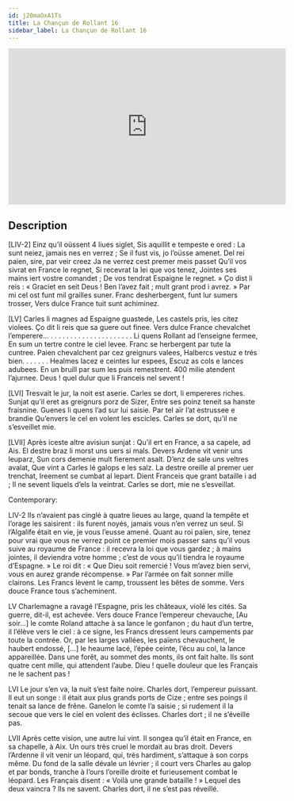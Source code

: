 ```yaml
---
id: j20maOxA1Ts
title: La Chançun de Rollant 16
sidebar_label: La Chançun de Rollant 16
---
```


<iframe
  width="560"
  height="315"
  src="https://www.youtube.com/embed/j20maOxA1Ts"
  title="YouTube video player"
  frameborder="0"
  allow="accelerometer; autoplay; clipboard-write; encrypted-media; gyroscope; picture-in-picture; web-share"
  referrerpolicy="strict-origin-when-cross-origin"
  allowfullscreen
></iframe>

## Description

[LIV-2]
Einz qu’il oüssent 4 liues siglet,
Sis aquillit e tempeste e ored :
La sunt neiez, jamais nes en verrez ;
Se il fust vis, jo l’oüsse amenet.
Del rei paien, sire, par veir creez
Ja ne verrez cest premer meis passet
Qu’il vos sivrat en France le regnet,
Si recevrat la lei que vos tenez,
Jointes ses mains iert vostre comandet ;
De vos tendrat Espaigne le regnet. »
Ço dist li reis : « Graciet en seit Deus !
Ben l’avez fait ; mult grant prod i avrez. »
Par mi cel ost funt mil grailles suner.
Franc desherbergent, funt lur sumers trosser,
Vers dulce France tuit sunt achiminez.

[LV]
Carles li magnes ad Espaigne guastede,
Les castels pris, les citez violees.
Ço dit li reis que sa guere out finee.
Vers dulce France chevalchet l’emperere…
. . . . . . . . . . . . . . . . . . . . .
Li quens Rollant ad l’enseigne fermee,
En sum un tertre contre le ciel levee.
Franc se herbergent par tute la cuntree.
Paien chevalchent par cez greignurs valees,
Halbercs vestuz e trés bien. . . . . . .
Healmes lacez e ceintes lur espees,
Escuz as cols e lances adubees.
En un bruill par sum les puis remestrent.
400 milie atendent l’ajurnee.
Deus ! quel dulur que li Franceis nel sevent !

[LVI]
Tresvait le jur, la noit est aserie.
Carles se dort, li empereres riches.
Sunjat qu’il eret as greignurs porz de Sizer,
Entre ses poinz teneit sa hanste fraisnine.
Guenes li quens l’ad sur lui saisie.
Par tel aïr l’at estrussee e brandie
Qu’envers le cel en volent les escicles.
Carles se dort, qu’il ne s’esveillet mie.

[LVII]
Après iceste altre avisiun sunjat :
Qu’il ert en France, a sa capele, ad Ais.
El destre braz li morst uns uers si mals.
Devers Ardene vit venir uns leuparz,
Sun cors demenie mult fierement asalt.
D’enz de sale uns veltres avalat,
Que vint a Carles lé galops e les salz.
La destre oreille al premer uer trenchat,
Ireement se cumbat al lepart.
Dient Franceis que grant bataille i ad ;
Il ne sevent liquels d’els la veintrat.
Carles se dort, mie ne s’esveillat.

Contemporary:

LIV-2
Ils n’avaient pas cinglé à quatre lieues au large, quand la tempête et l’orage les saisirent : ils furent noyés, jamais vous n’en verrez un seul. Si l’Algalife était en vie, je vous l’eusse amené. Quant au roi païen, sire, tenez pour vrai que vous ne verrez point ce premier mois passer sans qu’il vous suive au royaume de France : il recevra la loi que vous gardez ; à mains jointes, il deviendra votre homme ; c’est de vous qu’il tiendra le royaume d’Espagne. » Le roi dit : « Que Dieu soit remercié ! Vous m’avez bien servi, vous en aurez grande récompense. » Par l’armée on fait sonner mille clairons. Les Francs lèvent le camp, troussent les bêtes de somme. Vers douce France tous s’acheminent.

LV
Charlemagne a ravagé l’Espagne, pris les châteaux, violé les cités. Sa guerre, dit-il, est achevée. Vers douce France l’empereur chevauche, [Au soir…] le comte Roland attache à sa lance le gonfanon ; du haut d’un tertre, il l’élève vers le ciel : à ce signe, les Francs dressent leurs campements par toute la contrée. Or, par les larges vallées, les païens chevauchent, le haubert endossé, […] le heaume lacé, l’épée ceinte, l’écu au col, la lance appareillée. Dans une forêt, au sommet des monts, ils ont fait halte. Ils sont quatre cent mille, qui attendent l’aube. Dieu ! quelle douleur que les Français ne le sachent pas !

LVI
Le jour s’en va, la nuit s’est faite noire. Charles dort, l’empereur puissant. Il eut un songe : il était aux plus grands ports de Cize ; entre ses poings il tenait sa lance de frêne. Ganelon le comte l’a saisie ; si rudement il la secoue que vers le ciel en volent des éclisses. Charles dort ; il ne s’éveille pas.

LVII
Après cette vision, une autre lui vint. Il songea qu’il était en France, en sa chapelle, à Aix. Un ours très cruel le mordait au bras droit. Devers l’Ardenne il vit venir un léopard, qui, très hardiment, s’attaque à son corps même. Du fond de la salle dévale un lévrier ; il court vers Charles au galop et par bonds, tranche à l’ours l’oreille droite et furieusement combat le léopard. Les Français disent : « Voilà une grande bataille ! » Lequel des deux vaincra ? Ils ne savent. Charles dort, il ne s’est pas réveillé.
